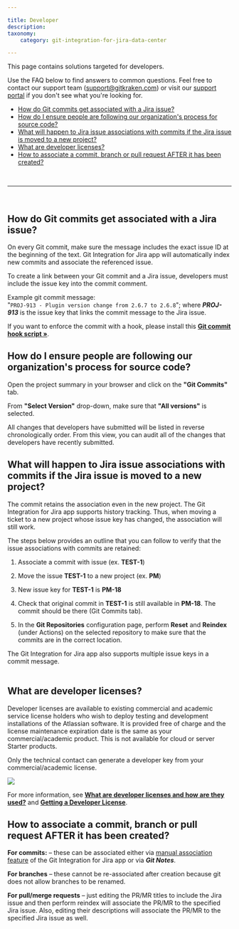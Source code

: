 ```yaml
---

title: Developer
description:
taxonomy:
    category: git-integration-for-jira-data-center

---
```


This page contains solutions targeted for developers.

Use the FAQ below to find answers to common questions. Feel free to contact our support team ([support@gitkraken.com](mailto:support@gitkraken.com?subject=Developer%20questions%20-)) or visit our [support portal](https://help.gitkraken.com/git-integration-for-jira-data-center/gij-self-hosted-contact-support/) if you don't see what you're looking for.

- [How do Git commits get associated with a Jira issue?](#how-do-git-commits-get-associated-with-a-jira-issue)
- [How do I ensure people are following our organization's process for source code?](#how-do-i-ensure-people-are-following-our-organizations-process-for-source-code)
- [What will happen to Jira issue associations with commits if the Jira issue is moved to a new project?](#what-will-happen-to-jira-issue-associations-with-commits-if-the-jira-issue-is-moved-to-a-new-project)
- [What are developer licenses?](#what-are-developer-licenses)
- [How to associate a commit, branch or pull request AFTER it has been created?](#how-to-associate-a-commit-branch-or-pull-request-after-it-has-been-created)

<br>
<hr>
<br>

## How do Git commits get associated with a Jira issue?

On every Git commit, make sure the message includes the exact issue ID at the beginning of the text. Git Integration for Jira app will automatically index new commits and associate the referenced issue.

To create a link between your Git commit and a Jira issue, developers must include the issue key into the commit comment.

<div class="bbb-callout bbb--info">
    <div class="irow">
    <div class="ilogobox">
        <span class="logoimg"></span>
    </div>
    <div class="imsgbox">
        Example git commit message:<br>
        <div class='nextpara'>
            "<code>PROJ-913 - Plugin version change from 2.6.7 to 2.6.8</code>"; where <b><i>PROJ-913</i></b> is the issue key that links the commit message to the Jira issue.
        </div>
    </div>
    </div>
</div>

If you want to enforce the commit with a hook, please install this [**Git commit hook script »**](/git-integration-for-jira-data-center/commit-msg-hook-gij-self-managed).

## How do I ensure people are following our organization's process for source code?

Open the project summary in your browser and click on the **"Git Commits"** tab.

From **"Select Version"** drop-down, make sure that **"All versions"** is selected.

All changes that developers have submitted will be listed in reverse chronologically order. From this view, you can audit all of the changes that developers have recently submitted.

## What will happen to Jira issue associations with commits if the Jira issue is moved to a new project?

The commit retains the association even in the new project. The Git Integration for Jira app supports history tracking. Thus, when moving a ticket to a new project whose issue key has changed, the association will still work.

The steps below provides an outline that you can follow to verify that the issue associations with commits are retained:

1.  Associate a commit with issue (ex. **TEST-1**)

2.  Move the issue **TEST-1** to a new project (ex. **PM**)

3.  New issue key for **TEST-1** is **PM-18**

4.  Check that original commit in **TEST-1** is still available in **PM-18**. The commit should be there (Git Commits tab).

5.  In the **Git Repositories** configuration page, perform **Reset** and **Reindex** (under Actions) on the selected repository to make sure that the commits are in the correct location.

<div class="bbb-callout bbb--tip">
    <div class="irow">
    <div class="ilogobox">
        <span class="logoimg"></span>
    </div>
    <div class="imsgbox">
        The Git Integration for Jira app also supports multiple issue keys in a commit message.
    </div>
    </div>
</div>
<br>

## What are developer licenses?

Developer licenses are available to existing commercial and academic service license holders who wish to deploy testing and development installations of the Atlassian software. It is provided free of charge and the license maintenance expiration date is the same as your commercial/academic product. This is not available for cloud or server Starter products.

Only the technical contact can generate a developer key from your commercial/academic license.

![](/wp-content/uploads/gij-atlassian-view-dev-license.png)

For more information, see [**What are developer licenses and how are they used?**](https://www.atlassian.com/licensing/purchase-licensing#licensing-10) and [**Getting a Developer License**](https://confluence.atlassian.com/jirakb/get-a-developer-license-for-jira-server-744526918.html).

## How to associate a commit, branch or pull request AFTER it has been created?

**For commits:** – these can be associated either via [manual association feature](/git-integration-for-jira-data-center/manually-link-git-commits-to-jira-issues-gij-self-managed) of the Git Integration for Jira app or via _**Git Notes**_.

**For branches** – these cannot be re-associated after creation because git does not allow branches to be renamed.

**For pull/merge requests** – just editing the PR/MR titles to include the Jira issue and then perform reindex will associate the PR/MR to the specified Jira issue. Also, editing their descriptions will associate the PR/MR to the specified Jira issue as well.

